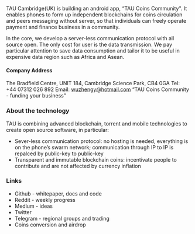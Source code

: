 TAU Cambridge(UK) is building an android app, “TAU Coins Community". 
It enables phones to form up independent blockchains for coins circulation and peers messaging without server, so that individuals can freely operate payment and finance business in a community.

In the core, we develop a server-less communication protocol with all source open. The only cost for user is the data transmission. We pay particular attention to save data consumption and tailor it to be useful in expensive data region such as Africa and Asean.

#### Company Address
The Bradfield Centre, UNIT 184, Cambridge Science Park, CB4 0GA
Tel: +44 07312 026 892
Email: wuzhengy@hotmail.com
“TAU Coins Community - funding your business”

### About the technology

TAU is combining advanced blockchain, torrent and mobile technologies to create open source software, in particular:
* Sever-less communication protocol: no hosting is needed, everything is on the phone’s swarm network; communication through IP to IP is repalced by public-key to public-key 
* Transparent and immutable blockchain coins: incentivate people to contribute and are not affected by currency inflation

### Links
* Github - whitepaper, docs and code
* Reddit - weekly progress
* Medium - ideas
* Twitter
* Telegram - regional groups and trading
* Coins conversion and airdrop
